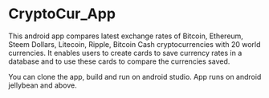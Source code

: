 # CryptoCur_App
This android app compares latest exchange rates of Bitcoin, Ethereum, Steem Dollars, Litecoin, Ripple, Bitcoin Cash cryptocurrencies with 20 world currencies.
It enables users to create cards to save currency rates in a database and to use these cards to compare the currencies saved.


You can clone the app, build and run on android studio.
App runs on android jellybean and above.
